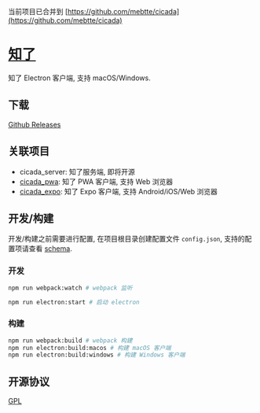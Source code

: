 当前项目已合并到 [https://github.com/mebtte/cicada](https://github.com/mebtte/cicada)

# [知了](https://cicada.mebtte.com)

知了 Electron 客户端, 支持 macOS/Windows.

## 下载

[Github Releases](https://github.com/mebtte/cicada_electron/releases)

## 关联项目

- cicada_server: 知了服务端, 即将开源
- [cicada_pwa](https://github.com/mebtte/cicada_pwa): 知了 PWA 客户端, 支持 Web 浏览器
- [cicada_expo](https://github.com/mebtte/cicada_expo): 知了 Expo 客户端, 支持 Android/iOS/Web 浏览器

## 开发/构建

开发/构建之前需要进行配置, 在项目根目录创建配置文件 `config.json`, 支持的配置项请查看 [schema](./webpack/config_schema.js).

### 开发

```bash
npm run webpack:watch # webpack 监听
```

```bash
npm run electron:start # 启动 electron
```

### 构建

```bash
npm run webpack:build # webpack 构建
npm run electron:build:macos # 构建 macOS 客户端
npm run electron:build:windows # 构建 Windows 客户端
```

## 开源协议

[GPL](./license)

